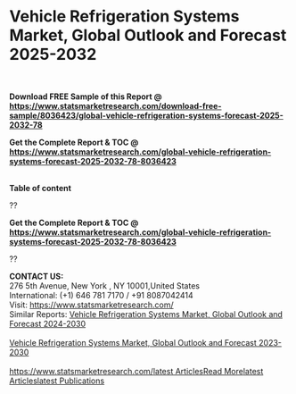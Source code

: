 <h1>Vehicle Refrigeration Systems Market, Global Outlook and Forecast 2025-2032</h1><br/><p><strong>Download FREE Sample of this Report @ <a href="https://www.statsmarketresearch.com/download-free-sample/8036423/global-vehicle-refrigeration-systems-forecast-2025-2032-78">https://www.statsmarketresearch.com/download-free-sample/8036423/global-vehicle-refrigeration-systems-forecast-2025-2032-78</a></strong></p>

<div><b>Get the Complete Report & TOC @ <a href="https://www.statsmarketresearch.com/global-vehicle-refrigeration-systems-forecast-2025-2032-78-8036423">https://www.statsmarketresearch.com/global-vehicle-refrigeration-systems-forecast-2025-2032-78-8036423</a></b></div>

<p><br />
<b>Table of content</b></p>

<p>??</p>

<div><b>Get the Complete Report & TOC @ <a href="https://www.statsmarketresearch.com/global-vehicle-refrigeration-systems-forecast-2025-2032-78-8036423">https://www.statsmarketresearch.com/global-vehicle-refrigeration-systems-forecast-2025-2032-78-8036423</a></b></div>

<p>??</p>

<p><b>CONTACT US:</b><br />
276 5th Avenue, New York , NY 10001,United States<br />
International: (+1) 646 781 7170 / +91 8087042414<br />
Visit: <a href="https://www.statsmarketresearch.com/">https://www.statsmarketresearch.com/</a><br />
Similar Reports: <a href="https://www.statsmarketresearch.com/global-vehicle-refrigeration-systems-forecast-2025-2032-78-8036423">Vehicle Refrigeration Systems Market, Global Outlook and Forecast 2024-2030</a><br />
<br />
<a href="https://www.statsmarketresearch.com/global-vehicle-refrigeration-systems-forecast-2025-2032-78-8036423">Vehicle Refrigeration Systems Market, Global Outlook and Forecast 2023-2030</a><br />
<br />
<a href="https://gyeongbokgung.com">https://www.statsmarketresearch.com/</a><a href="https://hallyeomaritime.com">latest Articles</a><a href="https://jingwansa.com">Read More</a><a href="https://nguoiviet.jp/">latest Articles</a><a href="https://www.intelmarketresearch.com/">latest Publications</a></p>
